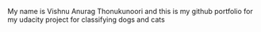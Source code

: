 My name is Vishnu Anurag Thonukunoori and this is my github portfolio for my udacity project for classifying dogs and cats
